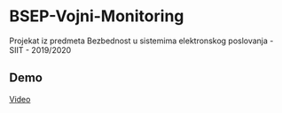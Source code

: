 # BSEP-Vojni-Monitoring
Projekat iz predmeta Bezbednost u sistemima elektronskog poslovanja - SIIT - 2019/2020

## Demo
[Video](https://drive.google.com/file/d/1z6NM0Hfg2DhmVqD9Cbi90-M2-f4lkgpf/view?fbclid=IwAR1HFg_3xxKOtONLeFxi1sAyRoLU2J2FAZk-z_S2dYZwy2VWC54Wy725IPM)
  

